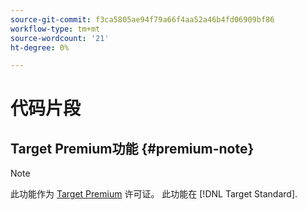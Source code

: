 ```yaml
---
source-git-commit: f3ca5805ae94f79a66f4aa52a46b4fd06909bf86
workflow-type: tm+mt
source-wordcount: '21'
ht-degree: 0%

---
```

# 代码片段

## Target Premium功能 {#premium-note}

>[!NOTE]
>
>此功能作为 [Target Premium](/help/c-intro/intro.md#premium) 许可证。 此功能在 [!DNL Target Standard].


